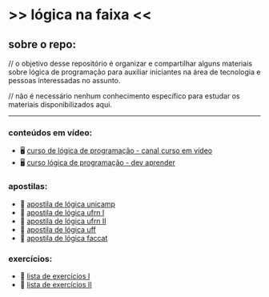 # >> lógica na faixa <<

## sobre o repo:
// o objetivo desse repositório é organizar e compartilhar alguns materiais sobre lógica de programação para auxiliar iniciantes na área de tecnologia e pessoas interessadas no assunto.

// não é necessário nenhum conhecimento específico para estudar os materiais disponibilizados aqui.


___


### conteúdos em vídeo:
- 🖥️ [curso de lógica de programação - canal curso em vídeo](https://www.youtube.com/playlist?list=PLHz_AreHm4dmSj0MHol_aoNYCSGFqvfXV)
- 🖥️ [curso lógica de programação - dev aprender](https://www.youtube.com/watch?v=iF2MdbrTiBM&t=1325s)

### apostilas:
- 📔 [apostila de lógica unicamp](https://drive.google.com/file/d/1XMhoE3n5TRRh_FSywOT3ubWa-nQZwuvW/view?usp=sharing)
- 📔 [apostila de lógica ufrn I](https://drive.google.com/file/d/1Ytq2QkE8y2vfvX1wy8nwmKMZLQtoC2cW/view?usp=sharing)
- 📔 [apostila de lógica ufrn II](https://drive.google.com/file/d/1_iKBsxuuYgEdKVqeCD3RNJSKs20uuoha/view?usp=sharing)
- 📔 [apostila de lógica uff](https://drive.google.com/file/d/1A9Spcox_9FgtA0XRorJobXFUzygQwkTB/view?usp=sharing)
- 📔 [apostila de lógica faccat](https://drive.google.com/drive/u/1/folders/1nVOX12V6bU8tles895AOsZ1NIkgJL6ev)

### exercícios:
- 📝 [lista de exercícios I](https://drive.google.com/drive/u/1/folders/1nVOX12V6bU8tles895AOsZ1NIkgJL6ev)
- 📝 [lista de exercícios II](https://drive.google.com/drive/u/1/folders/1nVOX12V6bU8tles895AOsZ1NIkgJL6ev)
